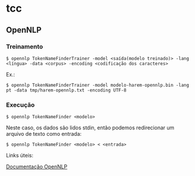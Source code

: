 # tcc

## OpenNLP

### Treinamento

```
$ opennlp TokenNameFinderTrainer -model <saída(modelo treinado)> -lang <língua> -data <corpus> -encoding <codificação dos caracteres>
```

Ex.:

```
$ opennlp TokenNameFinderTrainer -model modelo-harem-opennlp.bin -lang pt -data tmp/harem-opennlp.txt -encoding UTF-8
```

### Execução

```
$ opennlp TokenNameFinder <modelo>
```

Neste caso, os dados são lidos stdin, então podemos redirecionar um arquivo de texto como entrada:

```
$ opennlp TokenNameFinder <modelo> < <entrada>
```

Links úteis:

[Documentação OpenNLP](https://opennlp.apache.org/docs/1.5.3/manual/opennlp.html#tools.namefind)
